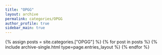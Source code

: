 ```yaml
---
title: "OPGG"
layout: archive
permalink: categories/OPGG
author_profile: true
sidebar_main: true
---
```



{% assign posts = site.categories.["OPGG"] %}
{% for post in posts %} {% include archive-single.html type=page.entries_layout %} {% endfor %}